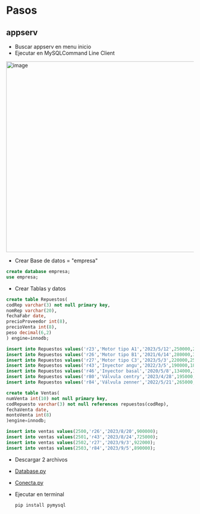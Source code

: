 # Pasos

## appserv
- Buscar appserv en menu inicio
- Ejecutar en MySQLCommand Line Client

<img width="685" height="512" alt="image" src="https://github.com/user-attachments/assets/7ef96f8a-7c37-4485-8f76-6b3ed3ae7dd2" />

- Crear Base de datos = "empresa"
```sql
create database empresa;
use empresa;
```

- Crear Tablas y datos
```sql
create table Repuestos(
codRep varchar(3) not null primary key,
nomRep varchar(20),
fechaFabr date,
precioProveedor int(8),
precioVenta int(8),
peso decimal(6,2)
) engine=innodb;

insert into Repuestos values('r23','Motor tipo A1','2023/5/12',250000,270000,93.56);
insert into Repuestos values('r26','Motor tipo B1','2021/6/14',280000,310000,113.49);
insert into Repuestos values('r27','Motor tipo C3','2023/5/3',220000,250000,87.23);
insert into Repuestos values('r43','Inyector angu','2022/3/5',190000,185000,2.56);
insert into Repuestos values('r46','Inyector basal','2020/5/8',134000,140000,3.79);
insert into Repuestos values('r80','Válvula centry','2023/4/28',195000,230000,0.28);
insert into Repuestos values('r84','Válvula zenner','2022/5/21',265000,300000,0.72);

create table Ventas(
numVenta int(10) not null primary key,
codRepuesto varchar(3) not null references repuestos(codRep),
fechaVenta date,
montoVenta int(8)
)engine=innodb;

insert into ventas values(2500,'r26','2023/8/20',900000);
insert into ventas values(2501,'r43','2023/8/24',725000);
insert into ventas values(2502,'r27','2023/9/3',922000);
insert into ventas values(2503,'r84','2023/9/5',890000);

```

- Descargar 2 archivos
- [Database.py](<./Database.py>)
- [Conecta.py](<./Conecta.py>)

- Ejecutar en terminal
  ```bash
  pip install pymysql
  ```

  
